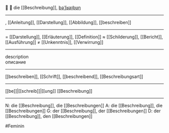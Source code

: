 📝 🔴 die [[Beschreibung]], [bəˈʃʁaɪ̯bʊŋ](https://youglish.com/pronounce/Beschreibung/german)

---
, [[Anleitung]], [[Darstellung]], [[Abbildung]], [[beschreiben]]

---
= [[Darstellung]], [[Erläuterung]], [[Definition]]
≈ [[Schilderung]], [[Bericht]], [[Ausführung]]
≠ [[Unkenntnis]], [[Verwirrung]]

---
description  
описание

---
[[beschreiben]], [[Schrift]], [[beschreibend]], [[Beschreibungsart]]

---
[[be]]|[[schreib]]|[[ung]]
[[Beschreibung]]


---
N: die [[Beschreibung]], die [[Beschreibungen]]
A: die [[Beschreibung]], die [[Beschreibungen]]
G: der [[Beschreibung]], der [[Beschreibungen]]
D: der [[Beschreibung]], den [[Beschreibungen]]

#Feminin 